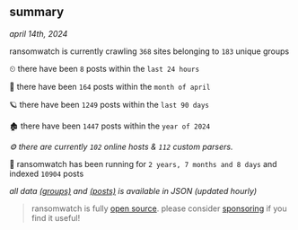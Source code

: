 
## summary
_april 14th, 2024_

ransomwatch is currently crawling `368` sites belonging to `183` unique groups

⏲ there have been `8` posts within the `last 24 hours`

🦈 there have been `164` posts within the `month of april`

🪐 there have been `1249` posts within the `last 90 days`

🏚 there have been `1447` posts within the `year of 2024`

_⚙️ there are currently `102` online hosts & `112` custom parsers._

🦕 ransomwatch has been running for `2 years, 7 months and 8 days` and indexed `10904` posts

_all data  [(groups)](http://ransomwhat.telemetry.ltd/groups) and [(posts)](http://ransomwhat.telemetry.ltd/posts) is available in JSON (updated hourly)_

> ransomwatch is fully [open source](https://github.com/joshhighet/ransomwatch#ransomwatch--). please consider [sponsoring](https://github.com/sponsors/joshhighet) if you find it useful!

